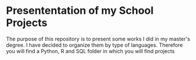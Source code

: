 # Presententation of my School Projects
The purpose of this repository is to present some works I did in my master's degree. I have decided to organize them by type of languages. Therefore you will find a Python, R and SQL folder in which you will find projects

